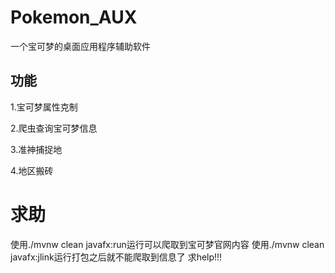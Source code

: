 # Pokemon_AUX
一个宝可梦的桌面应用程序辅助软件

## 功能
1.宝可梦属性克制

2.爬虫查询宝可梦信息

3.准神捕捉地

4.地区搬砖

# 求助
使用./mvnw clean javafx:run运行可以爬取到宝可梦官网内容
使用./mvnw clean javafx:jlink运行打包之后就不能爬取到信息了
求help!!!

